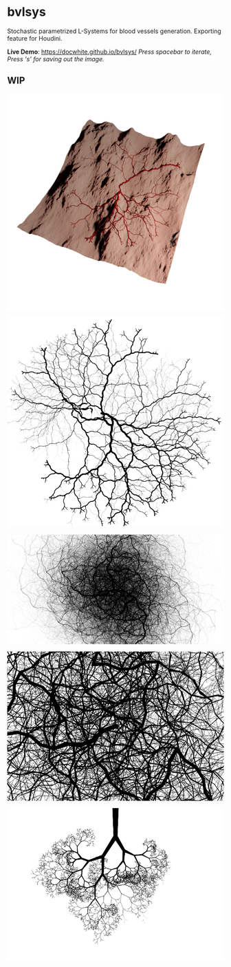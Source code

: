 # bvlsys
Stochastic parametrized L-Systems for blood vessels generation. Exporting feature for Houdini.

**Live Demo**: https://docwhite.github.io/bvlsys/
*Press spacebar to iterate, Press 's' for saving out the image.*

## WIP

![Houdini Export](/wip/houdini.png?raw=true "Houdini Export")

![Blood Vessel Network](/wip/bv01.png?raw=true "Blood Vessel Network")

![Tangled](/wip/tangled01.png?raw=true "Tangled")

![Net](/wip/net.png?raw=true "Net")

![Tree](/wip/tree.png?raw=true "Tree")
